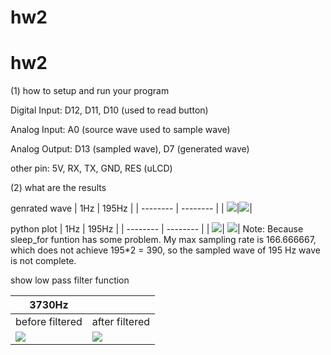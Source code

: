# hw2
# hw2

(1) how to setup and run your program

Digital Input: D12, D11, D10 (used to read button)

Analog Input: A0 (source wave used to sample wave)

Analog Output: D13 (sampled wave), D7 (generated wave)

other pin: 5V, RX, TX, GND, RES (uLCD)

(2) what are the results

genrated wave
| 1Hz | 195Hz |
| -------- | -------- |
| ![](https://i.imgur.com/DoHsn27.png)|![](https://i.imgur.com/2akaMce.png)|

python plot
| 1Hz | 195Hz | 
| -------- | -------- | 
| ![](https://i.imgur.com/Pud30zS.png)| ![](https://i.imgur.com/9xHyMeZ.png)| 
Note:
    Because sleep_for funtion has some problem. My max sampling rate is 166.666667, which does not  achieve 195*2 = 390, so the sampled wave of 195 Hz wave is not complete.
    
show low pass filter function


| 3730Hz ||
| -------- | -------- |
|before filtered | after filtered|
| ![](https://i.imgur.com/c6W0DNl.png)| ![](https://i.imgur.com/zzW14RR.png)|
